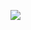 <a href="https://portal.azure.com/#create/Microsoft.Template/uri/http%3A%2F%2Fraw.githubusercontent.com%2Fnunoms%2FAzure-Automation%2Fmaster%2FARM%2F/web-app-insights%2Fazuredeploy.json" target="_blank"><img src="http://azuredeploy.net/deploybutton.png"/></a>

